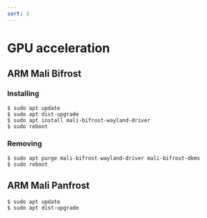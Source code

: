 ```yaml
---
sort: 3
---
```


# GPU acceleration

## ARM Mali Bifrost

### Installing
	$ sudo apt update
	$ sudo apt dist-upgrade
	$ sudo apt install mali-bifrost-wayland-driver
	$ sudo reboot

### Removing
	$ sudo apt purge mali-bifrost-wayland-driver mali-bifrost-dkms
	$ sudo reboot

## ARM Mali Panfrost

	$ sudo apt update
	$ sudo apt dist-upgrade
